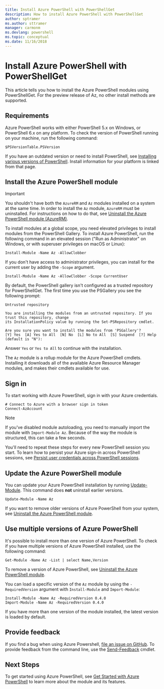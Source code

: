 ```yaml
---
title: Install Azure PowerShell with PowerShellGet
description: How to install Azure PowerShell with PowerShellGet
author: sptramer
ms.author: sttramer
manager: carmonm
ms.devlang: powershell
ms.topic: conceptual
ms.date: 11/16/2018
---
```


# Install Azure PowerShell with PowerShellGet

This article tells you how to install the Azure PowerShell modules using PowerShellGet. For the preview release of Az, no other install methods are supported. 

## Requirements

Azure PowerShell works with either PowerShell 5.x on Windows, or PowerShell 6.x on any platform. To check the version of PowerShell running
on your machine, run the following command:

```powershell-interactive
$PSVersionTable.PSVersion
```

If you have an outdated version or need to install PowerShell, see [Installing various versions of PowerShell](https://docs.microsoft.com/en-us/powershell/scripting/setup/installing-powershell?view=powershell-6). Install
information for your platform is linked from that page.

## Install the Azure PowerShell module

> [!IMPORTANT]
>
> You shouldn't have both the `AzureRM` and `Az` modules installed on a system at the same time. In order to install
> the `Az` module, `AzureRM` must be uninstalled. For instructions on how to do that, see
> [Uninstall the Azure PowerShell module (AzureRM)](uninstall-azurerm-ps.md).

To install modules at a global scope, you need elevated privileges to install modules from the PowerShell Gallery. To install Azure PowerShell, run the following command in an elevated session ("Run as Administrator" on Windows, or with superuser privileges on macOS or Linux):

```powershell-interactive
Install-Module -Name Az -AllowClobber
```

If you don't have access to administrator privileges, you can install for the current user by adding the `-Scope` argument.

```powershell-interactive
Install-Module -Name Az -AllowClobber -Scope CurrentUser
```

By default, the PowerShell gallery isn't configured as a trusted repository for PowerShellGet. The
first time you use the PSGallery you see the following prompt:

```output
Untrusted repository

You are installing the modules from an untrusted repository. If you trust this repository, change
its InstallationPolicy value by running the Set-PSRepository cmdlet.

Are you sure you want to install the modules from 'PSGallery'?
[Y] Yes  [A] Yes to All  [N] No  [L] No to All  [S] Suspend  [?] Help (default is "N"):
```

Answer `Yes` or `Yes to All` to continue with the installation.

The `Az` module is a rollup module for the Azure PowerShell cmdlets. Installing it downloads all of
the available Azure Resource Manager modules, and makes their cmdlets available for use.

## Sign in

To start working with Azure PowerShell, sign in with your Azure credentials.

```powershell-interactive
# Connect to Azure with a browser sign in token
Connect-AzAccount
```

> [!NOTE]
>
> If you've disabled module autoloading, you need to manually import the module with `Import-Module Az`. Because of
> the way the module is structured, this can take a few seconds.

You'll need to repeat these steps for every new PowerShell session you start. To learn how to persist your Azure sign-in
across PowerShell sessions, see [Persist user credentials across PowerShell sessions](context-persistence.md).

## Update the Azure PowerShell module

You can update your Azure PowerShell installation by running [Update-Module](/powershell/module/powershellget/update-module). This command does __not__ uninstall earlier versions.

```powershell-interactive
Update-Module -Name Az
```

If you want to remove older versions of Azure PowerShell from your system, see [Uninstall the Azure PowerShell module](uninstall-azurerm-ps.md).

## Use multiple versions of Azure PowerShell

It's possible to install more than one version of Azure PowerShell. To check if you have multiple versions of Azure PowerShell installed, use the following
command:

```powershell-interactive
Get-Module -Name Az -List | select Name,Version
```

To remove a version of Azure PowerShell, see [Uninstall the Azure PowerShell module](uninstall-azurerm-ps.md).

You can load a specific version of the `Az` module by using the `-RequiredVersion` argument with `Install-Module` and `Import-Module`:

```powershell-interactive
Install-Module -Name Az -RequiredVersion 0.4.0
Import-Module -Name Az -RequiredVersion 0.4.0
```

If you have more than one version of the module installed, the latest version is loaded by default.

## Provide feedback

If you find a bug when using Azure Powershell, [file an issue on GitHub](https://github.com/Azure/azure-powershell/issues).
To provide feedback from the command line, use the [Send-Feedback](/powershell/module/az.profile/send-feedback) cmdlet.

## Next Steps

To get started using Azure PowerShell, see [Get Started with Azure PowerShell](get-started-azureps.md) to learn more about the module and its features.
